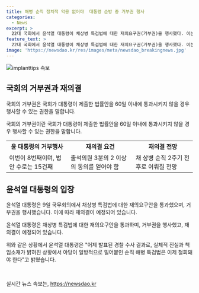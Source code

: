 ```yaml
---
title: 해병 순직 정치적 악용 없어야  대통령 순방 중 거부권 행사
categories:
  - News
excerpt: >
  22대 국회에서 윤석열 대통령이 채상병 특검법에 대한 재의요구권(거부권)을 행사했다. 이는 대통령과 야당 간의 법안 처리 강행과의 정면충돌을 야기했으며, 재의결을 통해 법안의 처리가 결정될 전망이다. 극적인 재의결을 앞두고 국민의힘이 이탈표를 촉각하고 있는 가운데, 여야 간의 상황이 예민해지고 있다.
feature_text: >
  22대 국회에서 윤석열 대통령이 채상병 특검법에 대한 재의요구권(거부권)을 행사했다. 이는 대통령과 야당 간의 법안 처리 강행과의 정면충돌을 야기했으며, 재의결을 통해 법안의 처리가 결정될 전망이다. 극적인 재의결을 앞두고 국민의힘이 이탈표를 촉각하고 있는 가운데, 여야 간의 상황이 예민해지고 있다.
image: 'https://newsdao.kr/res/images/meta/newsdao_breakingnews.jpg'
---
```


<p><img src="https://newsdao.kr/res/images/meta/newsdao_breakingnews.jpg" alt="implanttips 속보" /></p>

<h2 data-ke-size="size26">국회의 거부권과 재의결</h2>

<p>국회의 거부권은 국회가 대통령이 제출한 법률안을 60일 이내에 통과시키지 않을 경우 행사할 수 있는 권한을 말합니다.</p>

<p data-ke-size="size16">국회의 거부권이란 국회가 대통령이 제출한 법률안을 60일 이내에 통과시키지 않을 경우 행사할 수 있는 권한을 말합니다.</p>

<table>
  <tr>
    <td style="text-align: center; height: 17px;"><b>윤 대통령의 거부행사</b></td>
    <td style="text-align: center; height: 17px;"><b>재의결 요건</b></td>
    <td style="text-align: center; height: 17px;"><b>재의결 전망</b></td>
  </tr>
  <tr>
    <td>이번이 8번째이며, 법안 수로는 15건째</td>
    <td>출석의원 3분의 2 이상의 동의를 얻어야 함</td>
    <td>채 상병 순직 2주기 전후로 이뤄질 전망</td>
  </tr>
</table>

<h2 data-ke-size="size26">윤석열 대통령의 입장</h2>

<p>윤석열 대통령은 9일 국무회의에서 채상병 특검법에 대한 재의요구안을 통과했으며, 거부권을 행사했습니다. 이에 따라 재의결이 예정되어 있습니다.</p>

<p data-ke-size="size16">윤석열 대통령은 채상병 특검법에 대한 재의요구안을 통과하며, 거부권을 행사했고, 재의결이 예정되어 있습니다.</p>

<p>위와 같은 상황에서 윤석열 대통령은 "어제 발표된 경찰 수사 결과로, 실체적 진실과 책임소재가 밝혀진 상황에서 야당이 일방적으로 밀어붙인 순직 해병 특검법은 이제 철회돼야 한다"고 밝혔습니다.</p>

<p data-ke-size="size16">&nbsp;</p>
실시간 뉴스 속보는, <a href="https://newsdao.kr" rel="dofollow">https://newsdao.kr</a>


